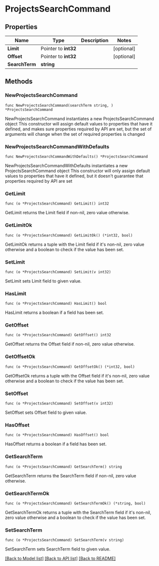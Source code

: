 # ProjectsSearchCommand

## Properties

Name | Type | Description | Notes
------------ | ------------- | ------------- | -------------
**Limit** | Pointer to **int32** |  | [optional] 
**Offset** | Pointer to **int32** |  | [optional] 
**SearchTerm** | **string** |  | 

## Methods

### NewProjectsSearchCommand

`func NewProjectsSearchCommand(searchTerm string, ) *ProjectsSearchCommand`

NewProjectsSearchCommand instantiates a new ProjectsSearchCommand object
This constructor will assign default values to properties that have it defined,
and makes sure properties required by API are set, but the set of arguments
will change when the set of required properties is changed

### NewProjectsSearchCommandWithDefaults

`func NewProjectsSearchCommandWithDefaults() *ProjectsSearchCommand`

NewProjectsSearchCommandWithDefaults instantiates a new ProjectsSearchCommand object
This constructor will only assign default values to properties that have it defined,
but it doesn't guarantee that properties required by API are set

### GetLimit

`func (o *ProjectsSearchCommand) GetLimit() int32`

GetLimit returns the Limit field if non-nil, zero value otherwise.

### GetLimitOk

`func (o *ProjectsSearchCommand) GetLimitOk() (*int32, bool)`

GetLimitOk returns a tuple with the Limit field if it's non-nil, zero value otherwise
and a boolean to check if the value has been set.

### SetLimit

`func (o *ProjectsSearchCommand) SetLimit(v int32)`

SetLimit sets Limit field to given value.

### HasLimit

`func (o *ProjectsSearchCommand) HasLimit() bool`

HasLimit returns a boolean if a field has been set.

### GetOffset

`func (o *ProjectsSearchCommand) GetOffset() int32`

GetOffset returns the Offset field if non-nil, zero value otherwise.

### GetOffsetOk

`func (o *ProjectsSearchCommand) GetOffsetOk() (*int32, bool)`

GetOffsetOk returns a tuple with the Offset field if it's non-nil, zero value otherwise
and a boolean to check if the value has been set.

### SetOffset

`func (o *ProjectsSearchCommand) SetOffset(v int32)`

SetOffset sets Offset field to given value.

### HasOffset

`func (o *ProjectsSearchCommand) HasOffset() bool`

HasOffset returns a boolean if a field has been set.

### GetSearchTerm

`func (o *ProjectsSearchCommand) GetSearchTerm() string`

GetSearchTerm returns the SearchTerm field if non-nil, zero value otherwise.

### GetSearchTermOk

`func (o *ProjectsSearchCommand) GetSearchTermOk() (*string, bool)`

GetSearchTermOk returns a tuple with the SearchTerm field if it's non-nil, zero value otherwise
and a boolean to check if the value has been set.

### SetSearchTerm

`func (o *ProjectsSearchCommand) SetSearchTerm(v string)`

SetSearchTerm sets SearchTerm field to given value.



[[Back to Model list]](../README.md#documentation-for-models) [[Back to API list]](../README.md#documentation-for-api-endpoints) [[Back to README]](../README.md)


